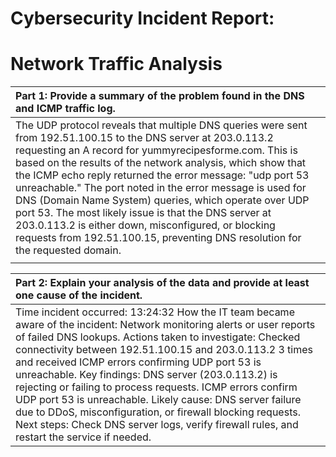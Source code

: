 # Cybersecurity Incident Report: 

# Network Traffic Analysis

| Part 1: Provide a summary of the problem found in the DNS and ICMP  traffic log.  |  |
| :---- | ----- |
| The UDP protocol reveals that multiple DNS queries were sent from 192.51.100.15 to the DNS server at 203.0.113.2 requesting an A record for yummyrecipesforme.com. This is based on the results of the network analysis, which show that the ICMP echo reply returned the error message: "udp port 53 unreachable." The port noted in the error message is used for DNS (Domain Name System) queries, which operate over UDP port 53\. The most likely issue is that the DNS server at 203.0.113.2 is either down, misconfigured, or blocking requests from 192.51.100.15, preventing DNS resolution for the requested domain.  |  |
|  |  |

| Part 2: Explain your analysis of the data and provide at least one cause of the incident. |
| :---- |
| Time incident occurred: 13:24:32 How the IT team became aware of the incident: Network monitoring alerts or user reports of failed DNS lookups. Actions taken to investigate: Checked connectivity between 192.51.100.15 and 203.0.113.2 3 times and received ICMP errors confirming UDP port 53 is unreachable. Key findings: DNS server (203.0.113.2) is rejecting or failing to process requests. ICMP errors confirm UDP port 53 is unreachable. Likely cause: DNS server failure due to DDoS, misconfiguration, or firewall blocking requests. Next steps: Check DNS server logs, verify firewall rules, and restart the service if needed. |

